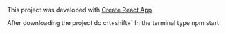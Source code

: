 This project was developed with [Create React App](https://github.com/facebook/create-react-app).

After downloading the project do  crt+shift+`
In the terminal type  npm start
